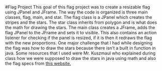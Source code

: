 #Flag Project
This goal of this flag project was to create a resizable flag using JPanel and JFrame. The way the code is organized is three main classes, flag, main, and star. The flag class is a JPanel which creates the stripes and the stars. The star class inherits from polygon and is what does the math for drawing the stars. The main class creates a JFrame, adds the flag JPanel to the JFrame and sets it to visible. This also contains an action listener for checking if the panel is resized, if it is then it redraws the flag with the new proportions. One major challenge that I had while designing the flag was how to draw the stars because there isn't a built in function in java. Some resources that I used were Mr. Kuszmaul who explained during class how we were supposed to draw the stars in java using math and also the flag specs from [this website.](http://www.usflag.org/flag.specs.html)